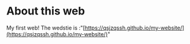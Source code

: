 # About this web
My first web!
The wedstie is :"[https://qsjzqssh.github.io/my-website/](https://qsjzqssh.github.io/my-website/)"
